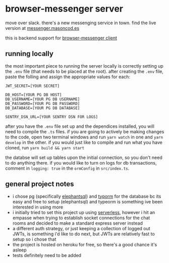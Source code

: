 # browser-messenger server
move over slack. there's a new messenging service in town. find the live version at [messenger.masoncod.es](https://messenger.masoncod.es)

this is backend support for [browser-messenger client](https://github.com/mlg87/browser-messenger-client)

## running locally
the most important piece to running the server locally is correctly setting up the `.env` file (that needs to be placed at the root). after creating the `.env` file, paste the folling and assign the appropriate values for each:
```env
JWT_SECRET=[YOUR SECRET]

DB_HOST=[YOUR PG DB HOST]
DB_USERNAME=[YOUR PG DB USERNAME]
DB_PASSWORD=[YOUR PG DB PASSWORD]
DB_DATABASE=[YOUR PG DB DATABASE]

SENTRY_DSN_URL=[YOUR SENTRY DSN FOR LOGS]
```
after you have the `.env` file set up and the dependices installed, you will need to compile the `.ts` files. if you are going to actively be making changes to the code, open two terminal windows and run `yarn watch` in one and `yarn develop` in the other. if you would just like to compile and run what you have cloned, run `yarn build && yarn start`

the databse will set up tables upon the initial connection, so you don't need to do anything there. if you would like to turn on logs for db transactions, comment in `logging: true` in the `ormConfig` in `src/index.ts`.

## general project notes
* i chose pg (specifically [elephantsql](https://www.elephantsql.com/)) and [typorm](https://github.com/typeorm/typeorm) for the database bc its easy and free to setup (elephantsql) and typeorm is something ive been interested in using more
* i initially tried to set this project up using [serverless](https://serverless.com/), however i hit an empasse when trying to establish socket connections for the chat rooms and decided to make a standard express server instead
* a different auth strategy, or just keeping a collection of logged out JWTs, is something i'd like to do next, but JWTs are relatively fast to setup so i chose that
* the project is hosted on heroku for free, so there's a good chance it's asleep
* tests definitely need to be added
